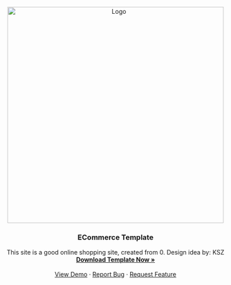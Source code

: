 
<!-- PROJECT LOGO -->
<br />
<div align="center">
  <a href="https://github.com/othneildrew/Best-README-Template">
    <img src="https://i.ibb.co/qF0rRBj/image.png" alt="Logo" width="500" height="500">
  </a>

  <h3 align="center">ECommerce Template</h3>

  <p align="center">
    This site is a good online shopping site, created from 0. Design idea by: KSZ
    <br />
    <a href="https://github.com/TrPqieR6e9d/ECommerce_Website_For_C.IO.git"><strong>Download Template Now »</strong></a>
    <br />
    <br />
    <a href="https://github.com/TrPqieR6e9d/ECommerce_Website_For_C.IO">View Demo</a>
    ·
    <a href="https://github.com/TrPqieR6e9d/ECommerce_Website_For_C.IO/issues">Report Bug</a>
    ·
    <a href="https://github.com/TrPqieR6e9d/ECommerce_Website_For_C.IO/issues">Request Feature</a>
  </p>
</div>
